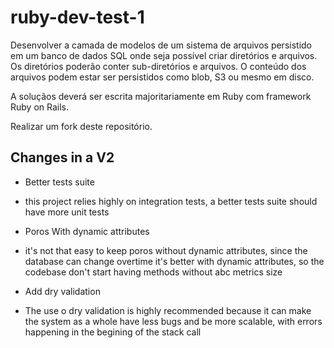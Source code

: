 # ruby-dev-test-1

Desenvolver a camada de modelos de um sistema de arquivos persistido em um banco de dados SQL onde seja possível criar diretórios e arquivos. Os diretórios poderão conter sub-diretórios e arquivos. O conteúdo dos arquivos podem estar ser persistidos como blob, S3 ou mesmo em disco.

A soluçãos deverá ser escrita majoritariamente em Ruby com framework Ruby on Rails.

Realizar um fork deste repositório.

## Changes in a V2
* Better tests suite
- this project relies highly on integration tests, a better tests suite should have more
unit tests

* Poros With dynamic attributes
- it's not that easy to keep poros without dynamic attributes, since the database can change overtime it's better with dynamic attributes, so the codebase don't start having methods without abc metrics size

* Add dry validation
- The use o dry validation is highly recommended because it can make the system as a whole have less bugs and be more scalable, with errors happening in the begining of the stack call
